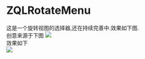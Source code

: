 ZQLRotateMenu
=============
这是一个旋转视图的选择器,还在持续完善中.效果如下图.  
创意来源于下图
![](http://m1.img.srcdd.com/farm4/d/2015/0104/18/A614905A8DED87FDEC93651DFC27E554_ORIG_411_705.gif)  
效果如下  
![](http://m2.img.srcdd.com/farm5/d/2015/0104/18/FE5846651C4684FAE41F403C2D5F6522_ORIG_411_705.gif)
